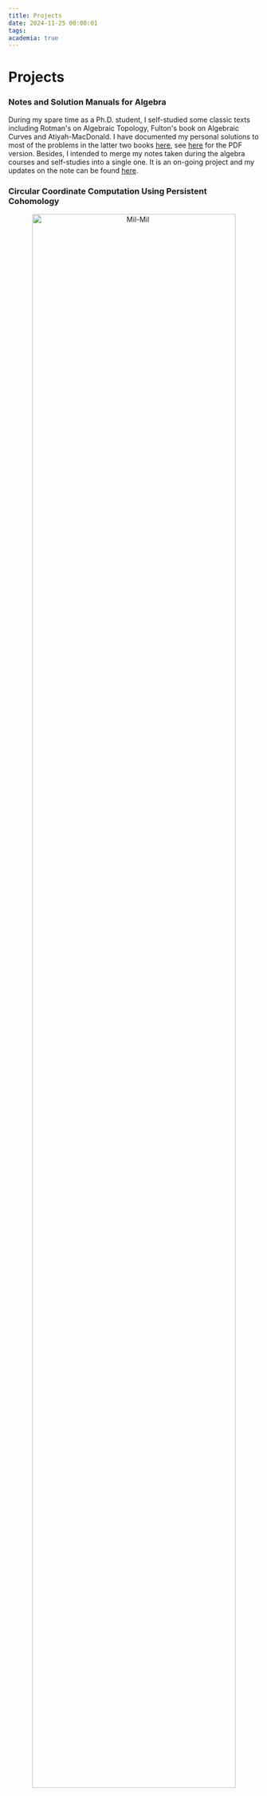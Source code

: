 ```yaml
---
title: Projects
date: 2024-11-25 00:00:01
tags:
academia: true
---
```


# Projects


### Notes and Solution Manuals for Algebra

During my spare time as a Ph.D. student, I self-studied some classic texts including Rotman's on Algebraic Topology, Fulton's book on Algebraic Curves and Atiyah-MacDonald. I have documented my personal solutions to most of the problems in the latter two books [here](https://github.com/HannaHZZ-123/Algebra), see [here](/updates) for the PDF version. Besides, I intended to merge my notes taken during the algebra courses and self-studies into a single one. It is an on-going project and my updates on the note can be found [here](/updates).

### Circular Coordinate Computation Using Persistent Cohomology

<div style="text-align: center;">
	<img src="/images/projects/cohom.png" alt="Mil-Mil" style="width: 90%;">
</div>

Course project for CS-6170 Computational Topology, 2024 Spring. This is an implementation of the two papers:

1. [Persistent Cohomology and Circular Coordinates](https://link.springer.com/article/10.1007/s00454-011-9344-x)
2. [Branching and Circular Features in High Dimensional Data](https://dl.acm.org/doi/10.1109/TVCG.2011.177)

Basically, we visualize the branching and looping structure (= computing the homotopy classes in $[X, S^1]$ mathematically) by computing the cohomology group of the simplicial complex. (The key point: $[X, S^1] \cong H^1(X; \mathbb{Z})$)

The code of the project can be seen [here](https://github.com/HansLjy/TDA).

### Tensor-Matrix-Diff

Tensor-Matrix-Diff(TMD) is a symbolic differentiation system. Unlike the Symbolic Math Toolbox of MATLAB which calculates the derivatives of a tensor function in an **element-by-element** sense, TMD aims to calculate the derivatives while treating **matrices** as the minimum unit of operation.

The project may not be of great interest for math people, but it may be helpful for graphics engineers, as they usually have to deal with very complex matrix differentiation. Here is an example result: the partial derivative of 2D gaussian function to the variance:

<div style="text-align: center;">
	<img src="/images/projects/tmd.png" alt="Mil-Mil" style="width: 90%;">
</div>

The code of the project can be seen [here](https://github.com/HansLjy/Tensor-Matrix-Diff).
